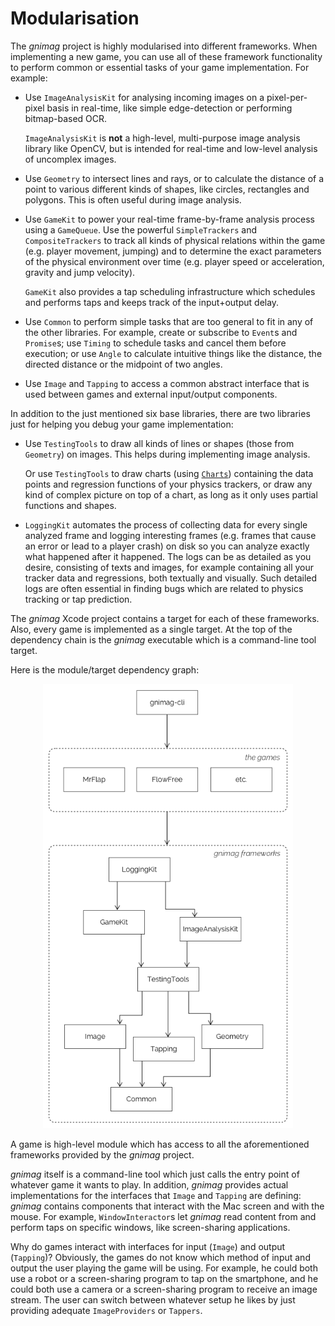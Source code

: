 # Modularisation



The _gnimag_ project is highly modularised into different frameworks. When implementing a new game, you can use all of these framework functionality to perform common or essential tasks of your game implementation. For example:

- Use `ImageAnalysisKit` for analysing incoming images on a pixel-per-pixel basis in real-time, like simple edge-detection or performing bitmap-based OCR.

  `ImageAnalysisKit` is **not** a high-level, multi-purpose image analysis library like OpenCV, but is intended for real-time and low-level analysis of uncomplex images.

- Use `Geometry` to intersect lines and rays, or to calculate the distance of a point to various different kinds of shapes, like circles, rectangles and polygons. This is often useful during image analysis.

- Use `GameKit` to power your real-time frame-by-frame analysis process using a `GameQueue`. Use the powerful `SimpleTrackers` and `CompositeTrackers` to track all kinds of physical relations within the game (e.g. player movement, jumping) and to determine the exact parameters of the physical environment over time (e.g. player speed or acceleration, gravity and jump velocity).

  `GameKit` also provides a tap scheduling infrastructure which schedules and performs taps and keeps track of the input+output delay.

- Use `Common` to perform simple tasks that are too general to fit in any of the other libraries. For example, create or subscribe to `Event`s and `Promise`s; use `Timing` to schedule tasks and cancel them before execution; or use `Angle` to calculate intuitive things like the distance, the directed distance or the midpoint of two angles.

- Use `Image` and `Tapping` to access a common abstract interface that is used between games and external input/output components.

In addition to the just mentioned six base libraries, there are two libraries just for helping you debug your game implementation:

- Use `TestingTools` to draw all kinds of lines or shapes (those from `Geometry`) on images. This helps during implementing image analysis.

  Or use `TestingTools` to draw charts (using [`Charts`](https://github.com/danielgindi/Charts)) containing the data points and regression functions of your physics trackers, or draw any kind of complex picture on top of a chart, as long as it only uses partial functions and shapes.

- `LoggingKit` automates the process of collecting data for every single analyzed frame and logging interesting frames (e.g. frames that cause an error or lead to a player crash) on disk so you can analyze exactly what happened after it happened. The logs can be as detailed as you desire, consisting of texts and images, for example containing all your tracker data and regressions, both textually and visually. Such detailed logs are often essential in finding bugs which are related to physics tracking or tap prediction.



The _gnimag_ Xcode project contains a target for each of these frameworks. Also, every game is implemented as a single target. At the top of the dependency chain is the _gnimag_ executable which is a command-line tool target.

Here is the module/target dependency graph:

<p align="center">
	<img src="Resources/DependencyGraph.png" width="400">
</p>

A game is high-level module which has access to all the aforementioned frameworks provided by the _gnimag_ project.

_gnimag_ itself is a command-line tool which just calls the entry point of whatever game it wants to play. In addition, _gnimag_ provides actual implementations for the interfaces that `Image` and `Tapping` are defining: _gnimag_ contains components that interact with the Mac screen and with the mouse. For example, `WindowInteractor`s let _gnimag_ read content from and perform taps on specific windows, like screen-sharing applications.



Why do games interact with interfaces for input (`Image`) and output (`Tapping`)? Obviously, the games do not know which method of input and output the user playing the game will be using. For example, he could both use a robot or a screen-sharing program to tap on the smartphone, and he could both use a camera or a screen-sharing program to receive an image stream. The user can switch between whatever setup he likes by just providing adequate `ImageProviders` or `Tappers`.


